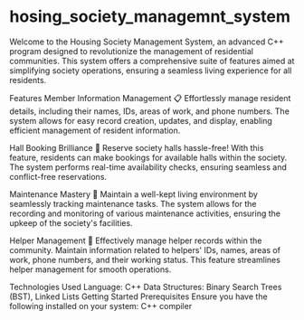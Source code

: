 # hosing_society_managemnt_system
Welcome to the Housing Society Management System, an advanced C++ program designed to revolutionize the management of residential communities. This system offers a comprehensive suite of features aimed at simplifying society operations, ensuring a seamless living experience for all residents.

Features Member Information Management 📋 Effortlessly manage resident details, including their names, IDs, areas of work, and phone numbers. The system allows for easy record creation, updates, and display, enabling efficient management of resident information.

Hall Booking Brilliance 📅 Reserve society halls hassle-free! With this feature, residents can make bookings for available halls within the society. The system performs real-time availability checks, ensuring seamless and conflict-free reservations.

Maintenance Mastery 🔧 Maintain a well-kept living environment by seamlessly tracking maintenance tasks. The system allows for the recording and monitoring of various maintenance activities, ensuring the upkeep of the society's facilities.

Helper Management 👥 Effectively manage helper records within the community. Maintain information related to helpers' IDs, names, areas of work, phone numbers, and their working status. This feature streamlines helper management for smooth operations.

Technologies Used Language: C++ Data Structures: Binary Search Trees (BST), Linked Lists Getting Started Prerequisites Ensure you have the following installed on your system: C++ compiler

